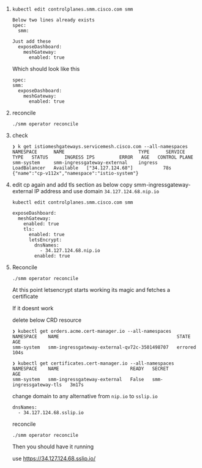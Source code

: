 
1. 
    ```
    kubectl edit controlplanes.smm.cisco.com smm

    Below two lines already exists
    spec:
      smm:

    Just add these
      exposeDashboard:
        meshGateway:
          enabled: true
    ```

    Which should look like this
    ```
    spec:
    smm:
      exposeDashboard:
        meshGateway:
          enabled: true
    ```

1. reconcile
    ```
    ./smm operator reconcile
    ```

1. check 
    ```
    ❯ k get istiomeshgateways.servicemesh.cisco.com --all-namespaces
    NAMESPACE      NAME                           TYPE      SERVICE TYPE   STATUS      INGRESS IPS         ERROR   AGE   CONTROL PLANE
    smm-system     smm-ingressgateway-external    ingress   LoadBalancer   Available   ["34.127.124.68"]           78s   {"name":"cp-v112x","namespace":"istio-system"}
    ```

1. edit cp again and add tls section as below
   copy smm-ingressgateway-external IP address and use domain `34.127.124.68.nip.io`
    ```
    kubectl edit controlplanes.smm.cisco.com smm

    exposeDashboard:
      meshGateway:
        enabled: true
        tls:
          enabled: true
          letsEncrypt:
            dnsNames:
              - 34.127.124.68.nip.io
            enabled: true
    ```

1. Reconcile
    ```
    ./smm operator reconcile
    ```
    At this point letsencrypt starts working its magic and fetches a certificate

    If it doesnt work

    delete below CRD resource
    ```
    ❯ kubectl get orders.acme.cert-manager.io --all-namespaces
    NAMESPACE    NAME                                           STATE     AGE
    smm-system   smm-ingressgateway-external-qv72c-3501498707   errored   104s

    ❯ kubectl get certificates.cert-manager.io --all-namespaces
    NAMESPACE    NAME                          READY   SECRET                   AGE
    smm-system   smm-ingressgateway-external   False   smm-ingressgateway-tls   3m17s
    ```

    change domain to any alternative from `nip.io` to `sslip.io`
    ```
    dnsNames:
      - 34.127.124.68.sslip.io
    ```

    reconcile
    ```
    ./smm operator reconcile
    ```

    Then you should have it running

    use https://34.127.124.68.sslip.io/